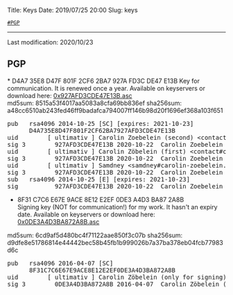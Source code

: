 Title:          Keys
Date:           2019/07/25 20:00
Slug:           keys

<code><a href="/keys.html#PGP">\#PGP</a></code>

<hr />

Last modification: 2020/10/23

<h2 id="PGP">PGP</h2>
* D4A7 35E8 D47F 801F 2CF6 2BA7 927A FD3C DE47 E13B  
Key for communication. It is renewed once a year. Available on keyservers or download here: <a href="/files/D4A735E8D47F801F2CF62BA7927AFD3CDE47E13B.asc" title="Public key: D4A735E8D47F801F2CF62BA7927AFD3CDE47E13B.asc" target="_blank">0x927AFD3CDE47E13B.asc</a>  
<div class="little-information-keys">
md5sum: 8515a53f4017aa5083a8cfa69bb836ef  
sha256sum: a48cc6510ab243fed46ff9badafca794007ff146b98d20f1696ef368a103f651
</div>
<div class="little-information-keys-sigs">
<pre>
pub   rsa4096 2014-10-25 [SC] [expires: 2021-10-23]
      D4A735E8D47F801F2CF62BA7927AFD3CDE47E13B
uid        [ ultimativ ] Carolin Zoebelein (second) &lt;contact#carolin-zoebelein.de&gt;
sig 3        927AFD3CDE47E13B 2020-10-22  Carolin Zoebelein (second) &lt;contact#carolin-zoebelein.de&gt;
uid        [ ultimativ ] Carolin Zöbelein (first) &lt;contact#carolin-zoebelein.de&gt;
sig 3        927AFD3CDE47E13B 2020-10-22  Carolin Zoebelein (second) &lt;contact#carolin-zoebelein.de&gt;
uid        [ ultimativ ] Samdney &lt;samdney#carolin-zoebelein.de&gt;
sig 3        927AFD3CDE47E13B 2020-10-22  Carolin Zoebelein (second) &lt;contact#carolin-zoebelein.de&gt;
sub   rsa4096 2014-10-25 [E] [expires: 2021-10-23]
sig          927AFD3CDE47E13B 2020-10-22  Carolin Zoebelein (second) &lt;contact#carolin-zoebelein.de&gt;
</pre>
</div>

* 8F31 C7C6 E67E 9ACE 8E12 E2EF 0DE3 A4D3 BA87 2A8B  
Signing key (NOT for communication!) for my work. It hasn't an expiry date. Available on keyservers or download here: <a href="/files/8F31C7C6E67E9ACE8E12E2EF0DE3A4D3BA872A8B.asc" title="Public key: 8F31C7C6E67E9ACE8E12E2EF0DE3A4D3BA872A8B.asc" target="_blank">0x0DE3A4D3BA872A8B.asc</a>  
<div class="little-information-keys">
md5sum: 6cd9af5d480bc4f71122aae850f3c07b  
sha256sum: d9dfe8e51786814e44442bec58b45fb1b999026b7a37ba378eb04fcb77983d6c
</div>
<div class="little-information-keys-sigs">
<pre>
pub   rsa4096 2016-04-07 [SC]
      8F31C7C6E67E9ACE8E12E2EF0DE3A4D3BA872A8B
uid        [ ultimativ ] Carolin Zöbelein (only for signing) &lt;contact#carolin-zoebelein.de&gt;
sig 3        0DE3A4D3BA872A8B 2016-04-07  Carolin Zöbelein (only for signing) &lt;contact#carolin-zoebelein.de&gt;
</pre>
</div>
